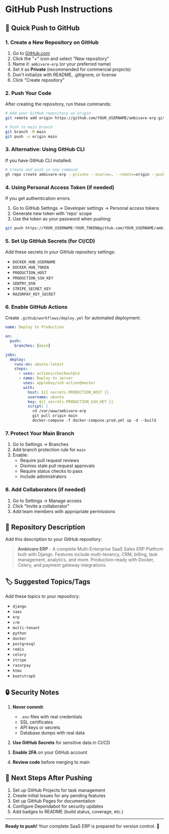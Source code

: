 # GitHub Push Instructions

## 🚀 Quick Push to GitHub

### 1. Create a New Repository on GitHub

1. Go to [GitHub.com](https://github.com)
2. Click the "+" icon and select "New repository"
3. Name it: `ambivare-erp` (or your preferred name)
4. Set it as **Private** (recommended for commercial projects)
5. Don't initialize with README, .gitignore, or license
6. Click "Create repository"

### 2. Push Your Code

After creating the repository, run these commands:

```bash
# Add your GitHub repository as origin
git remote add origin https://github.com/YOUR_USERNAME/ambivare-erp.git

# Push to main branch
git branch -M main
git push -u origin main
```

### 3. Alternative: Using GitHub CLI

If you have GitHub CLI installed:

```bash
# Create and push in one command
gh repo create ambivare-erp --private --source=. --remote=origin --push
```

### 4. Using Personal Access Token (if needed)

If you get authentication errors:

1. Go to GitHub Settings → Developer settings → Personal access tokens
2. Generate new token with 'repo' scope
3. Use the token as your password when pushing:

```bash
git push https://YOUR_USERNAME:YOUR_TOKEN@github.com/YOUR_USERNAME/ambivare-erp.git main
```

### 5. Set Up GitHub Secrets (for CI/CD)

Add these secrets in your GitHub repository settings:

- `DOCKER_HUB_USERNAME`
- `DOCKER_HUB_TOKEN`
- `PRODUCTION_HOST`
- `PRODUCTION_SSH_KEY`
- `SENTRY_DSN`
- `STRIPE_SECRET_KEY`
- `RAZORPAY_KEY_SECRET`

### 6. Enable GitHub Actions

Create `.github/workflows/deploy.yml` for automated deployment:

```yaml
name: Deploy to Production

on:
  push:
    branches: [main]

jobs:
  deploy:
    runs-on: ubuntu-latest
    steps:
      - uses: actions/checkout@v3
      - name: Deploy to server
        uses: appleboy/ssh-action@master
        with:
          host: ${{ secrets.PRODUCTION_HOST }}
          username: ubuntu
          key: ${{ secrets.PRODUCTION_SSH_KEY }}
          script: |
            cd /var/www/ambivare-erp
            git pull origin main
            docker-compose -f docker-compose.prod.yml up -d --build
```

### 7. Protect Your Main Branch

1. Go to Settings → Branches
2. Add branch protection rule for `main`
3. Enable:
   - Require pull request reviews
   - Dismiss stale pull request approvals
   - Require status checks to pass
   - Include administrators

### 8. Add Collaborators (if needed)

1. Go to Settings → Manage access
2. Click "Invite a collaborator"
3. Add team members with appropriate permissions

## 📝 Repository Description

Add this description to your GitHub repository:

> **Ambivare ERP** - A complete Multi-Enterprise SaaS Sales ERP Platform built with Django. Features include multi-tenancy, CRM, billing, task management, analytics, and more. Production-ready with Docker, Celery, and payment gateway integrations.

## 🏷️ Suggested Topics/Tags

Add these topics to your repository:

- `django`
- `saas`
- `erp`
- `crm`
- `multi-tenant`
- `python`
- `docker`
- `postgresql`
- `redis`
- `celery`
- `stripe`
- `razorpay`
- `htmx`
- `bootstrap5`

## 🔒 Security Notes

1. **Never commit**:
   - `.env` files with real credentials
   - SSL certificates
   - API keys or secrets
   - Database dumps with real data

2. **Use GitHub Secrets** for sensitive data in CI/CD

3. **Enable 2FA** on your GitHub account

4. **Review code** before merging to main

## 🎯 Next Steps After Pushing

1. Set up GitHub Projects for task management
2. Create initial Issues for any pending features
3. Set up GitHub Pages for documentation
4. Configure Dependabot for security updates
5. Add badges to README (build status, coverage, etc.)

---

**Ready to push!** Your complete SaaS ERP is prepared for version control. 🚀